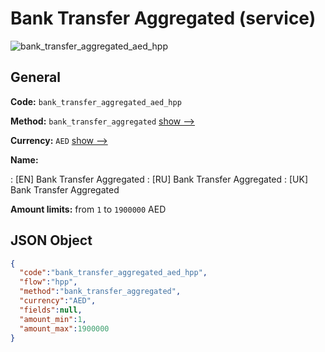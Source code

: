 
# Bank Transfer Aggregated (service) 
![bank_transfer_aggregated_aed_hpp](https://static.openfintech.io/payment_methods/bank_transfer_aggregated_aed_hpp/logo.svg?w=400&c=v0.59.26#w200)  

## General 
 
**Code:** `bank_transfer_aggregated_aed_hpp` 
 
**Method:** `bank_transfer_aggregated` 
 [show -->](/payment-methods/bank_transfer_aggregated/) 
 
**Currency:** `AED` [show -->](/currencies/AED/) 
 
**Name:** 
 
:	[EN] Bank Transfer Aggregated 
:	[RU] Bank Transfer Aggregated 
:	[UK] Bank Transfer Aggregated 
 
**Amount limits:** from `1` to `1900000` AED 

## JSON Object 

```json
{
  "code":"bank_transfer_aggregated_aed_hpp",
  "flow":"hpp",
  "method":"bank_transfer_aggregated",
  "currency":"AED",
  "fields":null,
  "amount_min":1,
  "amount_max":1900000
}
```  
